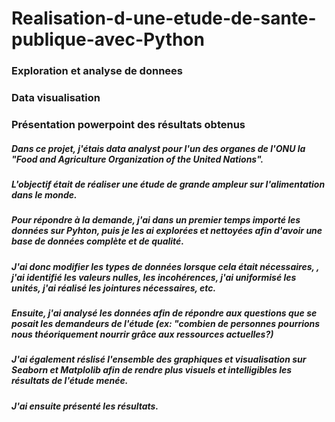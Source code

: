 # Realisation-d-une-etude-de-sante-publique-avec-Python
### Exploration et analyse de donnees
### Data visualisation
### Présentation powerpoint des résultats obtenus
##### Dans ce projet, j'étais data analyst pour l'un des organes de l'ONU la "Food and Agriculture Organization of the United Nations".
##### L'objectif était de réaliser une étude de grande ampleur sur l'alimentation dans le monde.
##### Pour répondre à la demande, j'ai dans un premier temps importé les données sur Pyhton, puis je les ai explorées et nettoyées afin d'avoir une base de données complète et de qualité.
##### J'ai donc modifier les types de données lorsque cela était nécessaires, , j'ai identifié les valeurs nulles, les incohérences, j'ai uniformisé les unités, j'ai réalisé les jointures nécessaires, etc.
##### Ensuite, j'ai analysé les données afin de répondre aux questions que se posait les demandeurs de l'étude (ex: "combien de personnes pourrions nous théoriquement nourrir grâce aux ressources actuelles?)
##### J'ai également réslisé l'ensemble des graphiques et visualisation sur Seaborn et Matplolib afin de rendre plus visuels et intelligibles les résultats de l'étude menée.
##### J'ai ensuite présenté les résultats.
